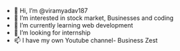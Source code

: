 - 👋 Hi, I’m @viramyadav187
- 👀 I’m interested in stock market, Businesses and coding
- 🌱 I’m currently learning web development
- 💞️ I’m looking for internship
- 📫 I have my own Youtube channel- Business Zest

<!---
viramyadav187/viramyadav187 is a ✨ special ✨ repository because its `README.md` (this file) appears on your GitHub profile.
You can click the Preview link to take a look at your changes.
--->
